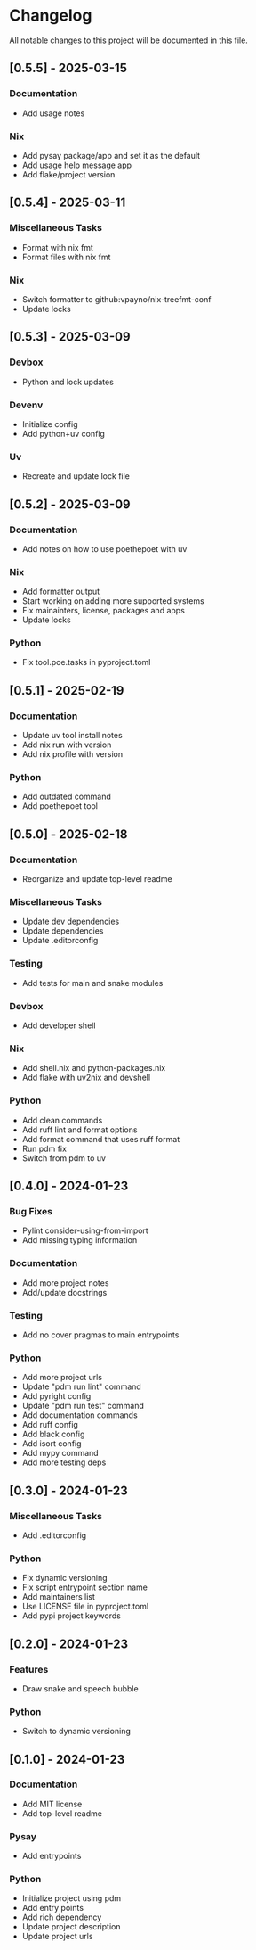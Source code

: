 # Changelog

All notable changes to this project will be documented in this file.

## [0.5.5] - 2025-03-15

### Documentation

- Add usage notes

### Nix

- Add pysay package/app and set it as the default
- Add usage help message app
- Add flake/project version

## [0.5.4] - 2025-03-11

### Miscellaneous Tasks

- Format with nix fmt
- Format files with nix fmt

### Nix

- Switch formatter to github:vpayno/nix-treefmt-conf
- Update locks

## [0.5.3] - 2025-03-09

### Devbox

- Python and lock updates

### Devenv

- Initialize config
- Add python+uv config

### Uv

- Recreate and update lock file

## [0.5.2] - 2025-03-09

### Documentation

- Add notes on how to use poethepoet with uv

### Nix

- Add formatter output
- Start working on adding more supported systems
- Fix mainainters, license, packages and apps
- Update locks

### Python

- Fix tool.poe.tasks in pyproject.toml

## [0.5.1] - 2025-02-19

### Documentation

- Update uv tool install notes
- Add nix run with version
- Add nix profile with version

### Python

- Add outdated command
- Add poethepoet tool

## [0.5.0] - 2025-02-18

### Documentation

- Reorganize and update top-level readme

### Miscellaneous Tasks

- Update dev dependencies
- Update dependencies
- Update .editorconfig

### Testing

- Add tests for main and snake modules

### Devbox

- Add developer shell

### Nix

- Add shell.nix and python-packages.nix
- Add flake with uv2nix and devshell

### Python

- Add clean commands
- Add ruff lint and format options
- Add format command that uses ruff format
- Run pdm fix
- Switch from pdm to uv

## [0.4.0] - 2024-01-23

### Bug Fixes

- Pylint consider-using-from-import
- Add missing typing information

### Documentation

- Add more project notes
- Add/update docstrings

### Testing

- Add no cover pragmas to main entrypoints

### Python

- Add more project urls
- Update "pdm run lint" command
- Add pyright config
- Update "pdm run test" command
- Add documentation commands
- Add ruff config
- Add black config
- Add isort config
- Add mypy command
- Add more testing deps

## [0.3.0] - 2024-01-23

### Miscellaneous Tasks

- Add .editorconfig

### Python

- Fix dynamic versioning
- Fix script entrypoint section name
- Add maintainers list
- Use LICENSE file in pyproject.toml
- Add pypi project keywords

## [0.2.0] - 2024-01-23

### Features

- Draw snake and speech bubble

### Python

- Switch to dynamic versioning

## [0.1.0] - 2024-01-23

### Documentation

- Add MIT license
- Add top-level readme

### Pysay

- Add entrypoints

### Python

- Initialize project using pdm
- Add entry points
- Add rich dependency
- Update project description
- Update project urls

<!-- generated by git-cliff -->
